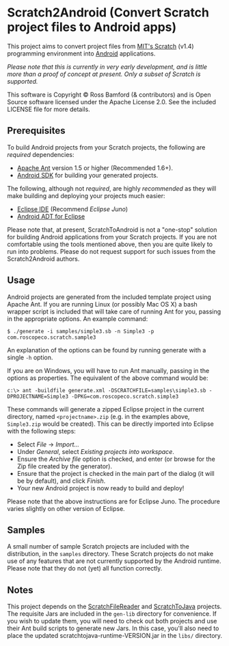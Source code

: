 Scratch2Android (Convert Scratch project files to Android apps)
===============================================================

This project aims to convert project files from [MIT's Scratch](http://scratch.mit.edu/) (v1.4) programming environment into [Android](http://www.android.com/) applications.

*Please note that this is currently in very early development, and is little more than a proof of concept at present. Only a subset of Scratch is supported.*

This software is Copyright &copy; Ross Bamford (& contributors) and is Open Source software licensed under the Apache License 2.0. See the included LICENSE file for more details.

Prerequisites
-------------

To build Android projects from your Scratch projects, the following are *required* dependencies:

* [Apache Ant](http://ant.apache.org/) version 1.5 or higher (Recommended 1.6+).
* [Android SDK](http://developer.android.com/sdk/index.html) for building your generated projects.

The following, although not _required_, are highly *recommended* as they will make building and deploying your projects much easier:

* [Eclipse IDE](http://eclipse.org/) (Recommend _Eclipse Juno_)
* [Android ADT for Eclipse](http://developer.android.com/tools/sdk/eclipse-adt.html)

Please note that, at present, ScratchToAndroid is not a "one-stop" solution for building Android applications from your Scratch projects. If you are not comfortable using the tools mentioned above, then you are quite likely to run into problems. Please do not request support for such issues from the Scratch2Android authors.

Usage
-----

Android projects are generated from the included template project using Apache Ant. If you are running Linux (or possibly Mac OS X) a bash wrapper script is included that will take care of running Ant for you, passing in the appropriate options. An example command:

`$ ./generate -i samples/simple3.sb -n Simple3 -p com.roscopeco.scratch.sample3`

An explanation of the options can be found by running generate with a single `-h` option.

If you are on Windows, you will have to run Ant manually, passing in the options as properties. The equivalent of the above command would be:

`c:\> ant -buildfile generate.xml -DSCRATCHFILE=samples\simple3.sb -DPROJECTNAME=Simple3 -DPKG=com.roscopeco.scratch.simple3`

These commands will generate a zipped Eclipse project in the current directory, named `<projectname>.zip` (e.g. in the examples above, `Simple3.zip` would be created). This can be directly imported into Eclipse with the following steps:

* Select *File* -> *Import...*
* Under *General*, select *Existing projects into workspace*.
* Ensure the *Archive file* option is checked, and enter (or browse for the Zip file created by the generator).
* Ensure that the project is checked in the main part of the dialog (it will be by default), and click *Finish*.
* Your new Android project is now ready to build and deploy!

Please note that the above instructions are for Eclipse Juno. The procedure varies slightly on other version of Eclipse.

Samples
-------

A small number of sample Scratch projects are included with the distribution, in the `samples` directory. These Scratch projects do not make use of any features that are not currently supported by the Android runtime. Please note that they do not (yet) all function correctly.

Notes
-----

This project depends on the [ScratchFileReader](https://github.com/roscopeco/ScratchFileReader) and [ScratchToJava](https://github.com/roscopeco/ScratchFileReader) projects. The requisite Jars are included in the `gen-lib` directory for convenience. If you wish to update them, you will need to check out both projects and use their Ant build scripts to generate new Jars. In this case, you'll also need to place the updated scratchtojava-runtime-VERSION.jar in the `libs/` directory.

